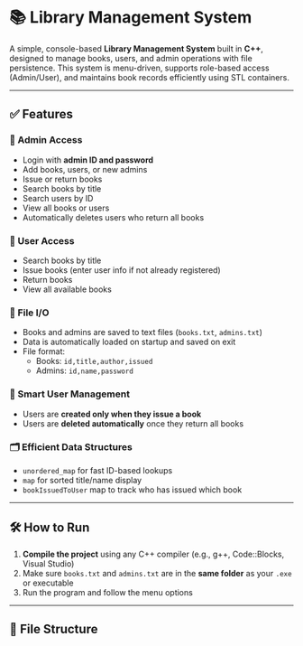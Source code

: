 # 📚 Library Management System

A simple, console-based **Library Management System** built in **C++**, designed to manage books, users, and admin operations with file persistence. This system is menu-driven, supports role-based access (Admin/User), and maintains book records efficiently using STL containers.

---

## ✅ Features

### 👤 Admin Access
- Login with **admin ID and password**
- Add books, users, or new admins
- Issue or return books
- Search books by title
- Search users by ID
- View all books or users
- Automatically deletes users who return all books

### 👥 User Access
- Search books by title
- Issue books (enter user info if not already registered)
- Return books
- View all available books

### 📂 File I/O
- Books and admins are saved to text files (`books.txt`, `admins.txt`)
- Data is automatically loaded on startup and saved on exit
- File format:
  - Books: `id,title,author,issued`
  - Admins: `id,name,password`

### 🧠 Smart User Management
- Users are **created only when they issue a book**
- Users are **deleted automatically** once they return all books

### 🗂️ Efficient Data Structures
- `unordered_map` for fast ID-based lookups
- `map` for sorted title/name display
- `bookIssuedToUser` map to track who has issued which book

---

## 🛠️ How to Run

1. **Compile the project** using any C++ compiler (e.g., g++, Code::Blocks, Visual Studio)
2. Make sure `books.txt` and `admins.txt` are in the **same folder** as your `.exe` or executable
3. Run the program and follow the menu options

---

## 📁 File Structure

